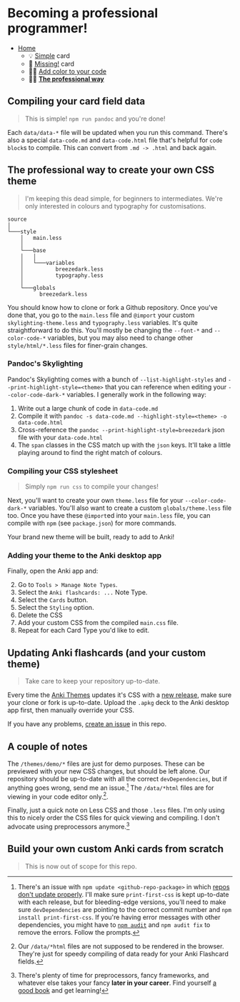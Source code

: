 # Becoming a professional programmer!

- [Home](../../../README.md)
    + 💡 [Simple](../simple/index.md) card
    + 🔎 [Missing!](../missing/index.md) card
    + 🧑‍🎨 [Add color to your code](../highlight/index.md)
    + 🧑‍🎓 **[The professional way](../professional/index.md)**


## Compiling your card field data

> This is simple! `npm run pandoc` and you're done!

Each `data/data-*` file will be updated when you run this command. There's also a special `data-code.md` and `data-code.html` file that's helpful for `code block`s to compile. This can convert from `.md -> .html` and back again.


## The professional way to create your own CSS theme

> I'm keeping this dead simple, for beginners to intermediates.
> We're only interested in colours and typography for customisations.

```text
source
│
└───style
    │   main.less
    │
    └───base
    │   │
    │   └───variables
    │          breezedark.less
    │          typography.less
    │
    └───globals
          breezedark.less
```

You should know how to clone or fork a Github repository. Once you've done that, you go to the `main.less` file and `@import` your custom `skylighting-theme.less` and `typography.less` variables. It's quite straightforward to do this. You'll mostly be changing the `--font-*` and `--color-code-*` variables, but you may also need to change other `style/html/*.less` files for finer-grain changes.


### Pandoc's Skylighting

Pandoc's Skylighting comes with a bunch of `--list-highlight-styles` and `--print-highlight-style=<theme>` that you can reference when editing your `--color-code-dark-*` variables. I generally work in the following way:

1. Write out a large chunk of code in `data-code.md`
2. Compile it with `pandoc -s data-code.md --highlight-style=<theme> -o data-code.html`
3. Cross-reference the `pandoc --print-highlight-style=breezedark` json file with your `data-code.html`
4. The `span` classes in the CSS match up with the `json` keys. It'll take a little playing around to find the right match of colours.


### Compiling your CSS stylesheet

> Simply `npm run css` to compile your changes!

Next, you'll want to create your own `theme.less` file for your `--color-code-dark-*` variables. You'll also want to create a custom `globals/theme.less` file too. Once you have these `@import`ed into your `main.less` file, you can compile with `npm` (see `package.json`) for more commands.

Your brand new theme will be built, ready to add to Anki!


### Adding your theme to the Anki desktop app

Finally, open the Anki app and:

2. Go to `Tools > Manage Note Types`.
3. Select the `Anki flashcards: ...` Note Type.
4. Select the `Cards` button.
5. Select the `Styling` option.
6. Delete the CSS
7. Add your custom CSS from the compiled `main.css` file.
7. Repeat for each Card Type you'd like to edit.


## Updating Anki flashcards (and your custom theme)

> Take care to keep your repository up-to-date.

Every time the [Anki Themes](https://github.com/badlydrawnrob/anki) updates it's CSS with a [new release](https://github.com/badlydrawnrob/anki/releases), make sure your clone or fork is up-to-date. Upload the `.apkg` deck to the Anki desktop app first, then manually override your CSS.

If you have any problems, [create an issue](https://github.com/badlydrawnrob/anki/issues) in this repo.


## A couple of notes

The `/themes/demo/*` files are just for demo purposes. These can be previewed with your new CSS changes, but should be left alone. Our repository should be up-to-date with all the correct `devDependencies`, but if anything goes wrong, send me an issue.[^1] The `/data/*html` files are for viewing in your code editor only.[^2].

Finally, just a quick note on Less CSS and those `.less` files. I'm only using this to nicely order the CSS files for quick viewing and compiling. I don't advocate using preprocessors anymore.[^3]


## Build your own custom Anki cards from scratch

> This is now out of scope for this repo.



[^1]: There's an issue with `npm update <github-repo-package>` in which [repos don't update properly](https://github.com/badlydrawnrob/anki/issues/65). I'll make sure `print-first-css` is kept up-to-date with each release, but for bleeding-edge versions, you'll need to make sure `devDependencies` are pointing to the correct commit number and `npm install print-first-css`. If you're having error messages with other dependencies, you might have to [`npm audit`](https://docs.npmjs.com/cli/v10/commands/npm-audit) and `npm audit fix` to remove the errors. Follow the prompts.

[^2]: Our `/data/*html` files are not supposed to be rendered in the browser. They're just for speedy compiling of data ready for your Anki Flashcard fields.

[^3]: There's plenty of time for preprocessors, fancy frameworks, and whatever else takes your fancy **later in your career**. Find yourself [a good book](https://www.goodreads.com/en/book/show/10361330) and get learning!
